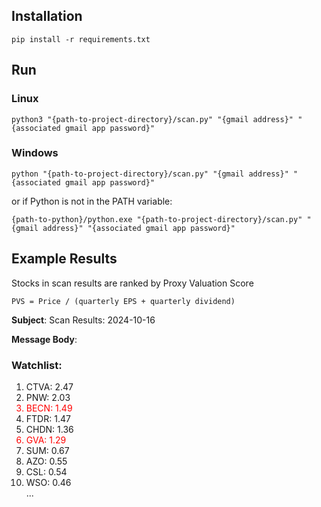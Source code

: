 ## Installation

```
pip install -r requirements.txt
```

## Run

### Linux

```
python3 "{path-to-project-directory}/scan.py" "{gmail address}" "{associated gmail app password}"
```

### Windows

```
python "{path-to-project-directory}/scan.py" "{gmail address}" "{associated gmail app password}"
```

or if Python is not in the PATH variable:

```
{path-to-python}/python.exe "{path-to-project-directory}/scan.py" "{gmail address}" "{associated gmail app password}"
```

## Example Results

Stocks in scan results are ranked by Proxy Valuation Score

```
PVS = Price / (quarterly EPS + quarterly dividend)
```

**Subject**: Scan Results: 2024-10-16

**Message Body**:

### Watchlist:

<ol>
<li>CTVA: 2.47</li>
<li>PNW: 2.03</li>
<li style='color: #FF0000;'>BECN: 1.49</li>
<li>FTDR: 1.47</li>
<li>CHDN: 1.36</li>
<li style='color: #FF0000;'>GVA: 1.29</li>
<li>SUM: 0.67</li>
<li>AZO: 0.55</li>
<li>CSL: 0.54</li>
<li>WSO: 0.46</li>
...
</ol>
